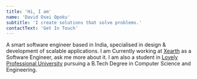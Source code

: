 ```yaml
---
title: 'Hi, I am'
name: 'David Osei Opoku'
subtitle: 'I create solutions that solve problems.'
contactText: 'Get In Touch'
---
```


A smart software engineer based in India, specialised in design & development of scalable applications. I am Currently working at [Xearth](Xearth.in) as a Software Engineer, ask me more about it. I am also a student in [Lovely Professional University](https://www.lpu.in/) pursuing a B.Tech Degree in Computer Science and Engineering.
